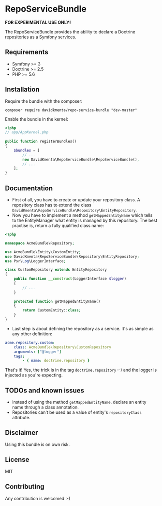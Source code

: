 RepoServiceBundle
=================
**FOR EXPERIMENTAL USE ONLY!**

The RepoServiceBundle provides the ability to declare a Doctrine repositories as a Symfony services.

Requirements
------------
- Symfony >= 3
- Doctrine >= 2.5
- PHP >= 5.6

Installation
------------
Require the bundle with the composer:
```
composer require davidkmenta/repo-service-bundle "dev-master"
```

Enable the bundle in the kernel:
```php
<?php
// app/AppKernel.php
 
public function registerBundles()
{
    $bundles = [
        // ...
        new DavidKmenta\RepoServiceBundle\RepoServiceBundle(),
        // ...
    ];
}
```

Documentation
-------------
- First of all, you have to create or update your repository class. A repository class has to extend the class `DavidKmenta\RepoServiceBundle\Repository\EntityRepository`.
- Now you have to implement a method `getMappedEntityName` which tells to the EntityManager what entity is managed by this repository. The best practise is, return a fully qualified class name:

```php
<?php

namespace AcmeBundle\Repository;

use AcmeBundle\Entity\CustomEntity;
use DavidKmenta\RepoServiceBundle\Repository\EntityRepository;
use Psr\Log\LoggerInterface;

class CustomRepository extends EntityRepository
{
    public function __construct(LoggerInterface $logger)
    {
        // ...
    }
    
    protected function getMappedEntityName()
    {
        return CustomEntity::class;
    }
}
```
- Last step is about defining the repository as a service. It's as simple as any other definition:

```yml
acme.repository.custom:
    class: AcmeBundle\Repository\CustomRepository
    arguments: ["@logger"]
    tags:
        - { name: doctrine.repository }
```
That's it! Yes, the trick is in the tag `doctrine.repository` :-) and the logger is injected as you're expecting.

TODOs and known issues
-----
- Instead of using the method `getMappedEntityName`, declare an entity name through a class annotation.
- Repositories can't be used as a value of entity's `repositoryClass` attribute.

Disclaimer
----------
Using this bundle is on own risk.

License
-------
MIT

Contributing
------------
Any contribution is welcomed :-)
